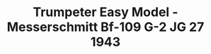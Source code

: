 ---
layout: product
title: "Trumpeter Easy Model - Messerschmitt Bf-109 G-2 JG 27 1943"
price: "2400" 
desc: "N/A"
img_path: "/assets/img/TRU37253.jpg"
brand: "N/A"
available: false
special_offer: false
new: false
soon: false
cat: "010000"
subcat: "013400"
subsubcat: "0N/A"
sifra: "TRU37253"
---
